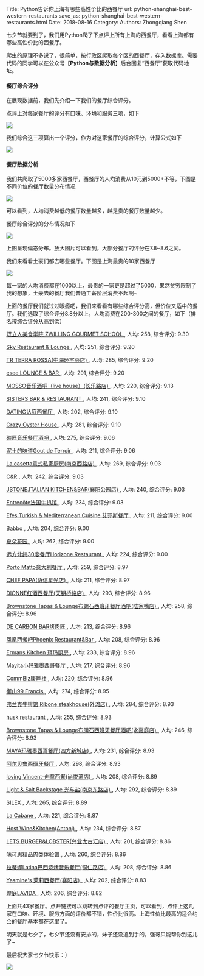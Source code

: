 Title: Python告诉你上海有哪些高性价比的西餐厅
url: python-shanghai-best-western-restaurants
save_as: python-shanghai-best-western-restaurants.html
Date: 2018-08-16
Category:
Authors: Zhongqiang Shen

七夕节就要到了，我们用Python爬了下点评上所有上海的西餐厅，看看上海都有哪些高性价比的西餐厅。

爬虫的原理不多说了，很简单，按行政区爬取每个区的西餐厅，存入数据库。需要代码的同学可以在公众号【**Python与数据分析**】后台回复“西餐厅”获取代码地址。

#### 餐厅综合评分

在展现数据前，我们先介绍一下我们的餐厅综合评分。

点评上对每家餐厅的评分有口味、环境和服务三项，如下

![]({static}/images/v2-c5274378fae66e576bdce8c7187d16d5_b.jpg)

我们综合这三项算出一个评分，作为对这家餐厅的综合评分，计算公式如下

![](http://www.zhihu.com/equation?tex=%E7%BB%BC%E5%90%88%E8%AF%84%E5%88%86+%3D+3+%5Cdiv+%281%5Cdiv%E5%8F%A3%E5%91%B3%E8%AF%84%E5%88%86%2B1%5Cdiv%E7%8E%AF%E5%A2%83%E8%AF%84%E5%88%86%2B1%5Cdiv%E6%9C%8D%E5%8A%A1%E8%AF%84%E5%88%86%29) 




#### 餐厅数据分析

我们共爬取了5000多家西餐厅，西餐厅的人均消费从10元到5000+不等，下图是不同价位的餐厅数量分布情况

![]({static}/images/v2-97f7263fdec129ae4179aee8767157bd_r.jpg)

可以看到，人均消费越低的餐厅数量越多，越是贵的餐厅数量越少。




餐厅综合评分的分布情况如下

![]({static}/images/v2-362b6ec98fd0812a5a91d07514caf13a_r.jpg)

上图呈现偏态分布。放大图片可以看到，大部分餐厅的评分在7.8~8.6之间。




我们来看看土豪们都去哪些餐厅。下图是上海最贵的10家西餐厅

![]({static}/images/v2-26a689af464583bf26e806da1a054ec3_r.jpg)

每一家的人均消费都在1000以上，最贵的一家更是超过了5000，果然贫穷限制了我的想象，土豪去的餐厅我们普通工薪阶层消费不起啊~




上面的餐厅我们就过过眼瘾吧，我们来看看有哪些综合评分高，但价位又适中的餐厅。我们选取了综合评分8.8分以上，人均消费在200-300之间的餐厅，如下（排名按综合评分从高到低）

[ 双立人美食学院 ZWILLING GOURMET SCHOOL ](http://link.zhihu.com/?target=http%3A//www.dianping.com/shop/98286435), 人均: 258, 综合评分: 9.30

[ Sky Restaurant & Lounge ](http://link.zhihu.com/?target=http%3A//www.dianping.com/shop/67138913), 人均: 251, 综合评分: 9.20

[ TR TERRA ROSSA(中海环宇荟店) ](http://link.zhihu.com/?target=http%3A//www.dianping.com/shop/103629748), 人均: 285, 综合评分: 9.20

[ esee LOUNGE & BAR ](http://link.zhihu.com/?target=http%3A//www.dianping.com/shop/73553342), 人均: 291, 综合评分: 9.20

[ MOSSO音乐酒吧（live house）(长乐路店) ](http://link.zhihu.com/?target=http%3A//www.dianping.com/shop/102282960), 人均: 220, 综合评分: 9.13

[ SISTERS BAR & RESTAURANT ](http://link.zhihu.com/?target=http%3A//www.dianping.com/shop/4227815), 人均: 241, 综合评分: 9.10

[ DATING达庭西餐厅 ](http://link.zhihu.com/?target=http%3A//www.dianping.com/shop/76854134), 人均: 202, 综合评分: 9.10

[ Crazy Oyster House ](http://link.zhihu.com/?target=http%3A//www.dianping.com/shop/18982841), 人均: 281, 综合评分: 9.10

[ 碳匠音乐餐厅酒吧 ](http://link.zhihu.com/?target=http%3A//www.dianping.com/shop/67556261), 人均: 275, 综合评分: 9.06

[ 泥土的味道Gout de Terroir ](http://link.zhihu.com/?target=http%3A//www.dianping.com/shop/93473032), 人均: 211, 综合评分: 9.06

[ La casetta意式私家厨房(南京西路店) ](http://link.zhihu.com/?target=http%3A//www.dianping.com/shop/21341829), 人均: 269, 综合评分: 9.03

[ C&R ](http://link.zhihu.com/?target=http%3A//www.dianping.com/shop/97732766), 人均: 242, 综合评分: 9.03

[ JSTONE.ITALIAN KITCHEN&BAR(襄阳公园店) ](http://link.zhihu.com/?target=http%3A//www.dianping.com/shop/37942497), 人均: 240, 综合评分: 9.03

[ Entrecôte法国牛扒馆 ](http://link.zhihu.com/?target=http%3A//www.dianping.com/shop/96401331), 人均: 234, 综合评分: 9.03

[ Efes Turkish & Mediterranean Cuisine 艾菲斯餐厅 ](http://link.zhihu.com/?target=http%3A//www.dianping.com/shop/8866486), 人均: 211, 综合评分: 9.00

[ Babbo ](http://link.zhihu.com/?target=http%3A//www.dianping.com/shop/9071330), 人均: 204, 综合评分: 9.00

[ 夏朵花园 ](http://link.zhihu.com/?target=http%3A//www.dianping.com/shop/1926859), 人均: 262, 综合评分: 9.00

[ 远方北纬30度餐厅Horizone Restaurant ](http://link.zhihu.com/?target=http%3A//www.dianping.com/shop/95931702), 人均: 224, 综合评分: 9.00

[ Porto Matto意大利餐厅 ](http://link.zhihu.com/?target=http%3A//www.dianping.com/shop/17683780), 人均: 259, 综合评分: 8.97

[ CHEF PAPA(协信星光店) ](http://link.zhihu.com/?target=http%3A//www.dianping.com/shop/69448371), 人均: 211, 综合评分: 8.97

[ DIONNE红酒西餐厅(天钥桥路店) ](http://link.zhihu.com/?target=http%3A//www.dianping.com/shop/21343952), 人均: 293, 综合评分: 8.96

[ Brownstone Tapas & Lounge布朗石西班牙餐厅酒吧(陆家嘴店) ](http://link.zhihu.com/?target=http%3A//www.dianping.com/shop/77218611), 人均: 258, 综合评分: 8.96

[ DE CARBON BAR烤肉匠 ](http://link.zhihu.com/?target=http%3A//www.dianping.com/shop/93747240), 人均: 213, 综合评分: 8.96

[ 凤凰西餐吧Phoenix Restaurant&Bar ](http://link.zhihu.com/?target=http%3A//www.dianping.com/shop/18338823), 人均: 208, 综合评分: 8.96

[ Ermans Kitchen 珥玛厨房 ](http://link.zhihu.com/?target=http%3A//www.dianping.com/shop/22303119), 人均: 233, 综合评分: 8.96

[ Mayita小玛雅墨西哥餐厅 ](http://link.zhihu.com/?target=http%3A//www.dianping.com/shop/18021257), 人均: 217, 综合评分: 8.96

[ CommBiz康睦社 ](http://link.zhihu.com/?target=http%3A//www.dianping.com/shop/94309318), 人均: 220, 综合评分: 8.96

[ 衡山99 Francis ](http://link.zhihu.com/?target=http%3A//www.dianping.com/shop/72556891), 人均: 274, 综合评分: 8.95

[ 弗兰克牛排馆 Ribone steakhouse(外滩店) ](http://link.zhihu.com/?target=http%3A//www.dianping.com/shop/69482454), 人均: 284, 综合评分: 8.93

[ husk restaurant ](http://link.zhihu.com/?target=http%3A//www.dianping.com/shop/20877970), 人均: 255, 综合评分: 8.93

[ Brownstone Tapas & Lounge布朗石西班牙餐厅酒吧(永嘉庭店) ](http://link.zhihu.com/?target=http%3A//www.dianping.com/shop/4599475), 人均: 246, 综合评分: 8.93

[ MAYA玛雅墨西哥餐厅(四方新城店) ](http://link.zhihu.com/?target=http%3A//www.dianping.com/shop/2713810), 人均: 231, 综合评分: 8.93

[ 阿尔贝鲁西班牙餐厅 ](http://link.zhihu.com/?target=http%3A//www.dianping.com/shop/3994102), 人均: 298, 综合评分: 8.93

[ loving Vincent-创意西餐(尚悦湾店) ](http://link.zhihu.com/?target=http%3A//www.dianping.com/shop/97297788), 人均: 208, 综合评分: 8.89

[ Light & Salt Backstage 光与盐(南京东路店) ](http://link.zhihu.com/?target=http%3A//www.dianping.com/shop/96027466), 人均: 292, 综合评分: 8.89

[ SILEX ](http://link.zhihu.com/?target=http%3A//www.dianping.com/shop/69623000), 人均: 265, 综合评分: 8.89

[ La Cabane ](http://link.zhihu.com/?target=http%3A//www.dianping.com/shop/22415791), 人均: 221, 综合评分: 8.87

[ Host Wine&Kitchen(Antoni) ](http://link.zhihu.com/?target=http%3A//www.dianping.com/shop/21725401), 人均: 234, 综合评分: 8.87

[ LETS BURGER&LOBSTER(兴业太古汇店) ](http://link.zhihu.com/?target=http%3A//www.dianping.com/shop/91599682), 人均: 201, 综合评分: 8.86

[ 味可思精品肉类体验馆 ](http://link.zhihu.com/?target=http%3A//www.dianping.com/shop/66866544), 人均: 260, 综合评分: 8.86

[ 拉蒂娜Latina巴西烧烤音乐餐厅(铜仁路店) ](http://link.zhihu.com/?target=http%3A//www.dianping.com/shop/19428889), 人均: 208, 综合评分: 8.86

[ Yasmine's 茉莉西餐厅(襄阳店) ](http://link.zhihu.com/?target=http%3A//www.dianping.com/shop/27525052), 人均: 202, 综合评分: 8.83

[ 煌庭LAVIDA ](http://link.zhihu.com/?target=http%3A//www.dianping.com/shop/95914018), 人均: 206, 综合评分: 8.82




上面共43家餐厅。点开链接可以跳转到点评的餐厅主页，可以看到，点评上这几家在口味、环境、服务方面的评价都不错，性价比很高。上海性价比最高的适合约会的餐厅基本都在这里了。




明天就是七夕了，七夕节还没有安排的，妹子还没追到手的，强哥只能帮你到这儿了~

最后祝大家七夕节快乐：）

![]({static}/images/v2-07dac14a2279972e16cda140648e4cb9_r.jpg)



